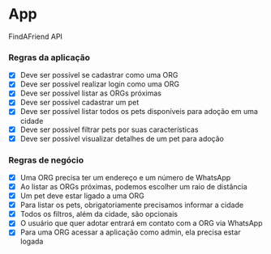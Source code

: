 # App

FindAFriend API

### Regras da aplicação

- [x] Deve ser possível se cadastrar como uma ORG
- [x] Deve ser possível realizar login como uma ORG
- [x] Deve ser possível listar as ORGs próximas
- [x] Deve ser possível cadastrar um pet
- [x] Deve ser possível listar todos os pets disponíveis para adoção em uma cidade
- [x] Deve ser possível filtrar pets por suas características
- [x] Deve ser possível visualizar detalhes de um pet para adoção

### Regras de negócio

- [x] Uma ORG precisa ter um endereço e um número de WhatsApp
- [x] Ao listar as ORGs próximas, podemos escolher um raio de distância
- [x] Um pet deve estar ligado a uma ORG
- [x] Para listar os pets, obrigatoriamente precisamos informar a cidade
- [x] Todos os filtros, além da cidade, são opcionais
- [x] O usuário que quer adotar entrará em contato com a ORG via WhatsApp
- [x] Para uma ORG acessar a aplicação como admin, ela precisa estar logada